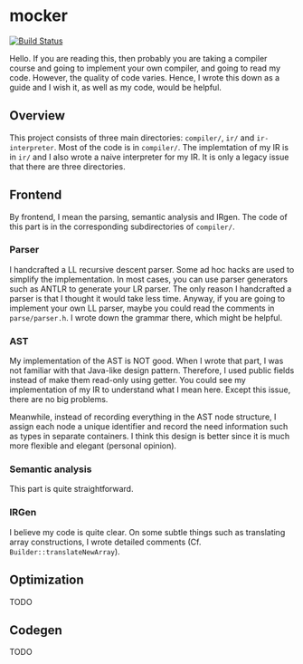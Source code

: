 # mocker

[![Build Status](https://travis-ci.com/Engineev/mocker.svg?token=t7LhMb4BZCM8Q58kCnsH&branch=master)](https://travis-ci.com/Engineev/mocker)

Hello. If you are reading this, then probably you are taking a compiler course
and going to implement your own compiler, and going to read my code. However,
the quality of code varies. Hence, I wrote this down as a guide and I wish it,
as well as my code, would be helpful.

## Overview

This project consists of three main directories: `compiler/`, `ir/` and
`ir-interpreter`. Most of the code is in `compiler/`. The implemtation of
my IR is in `ir/` and I also wrote a naive interpreter for my IR. It is only
a legacy issue that there are three directories. 

## Frontend

By frontend, I mean the parsing, semantic analysis and IRgen. The code of this
part is in the corresponding subdirectories of `compiler/`. 

### Parser 
I handcrafted a LL recursive descent parser. Some ad hoc hacks are used to 
simplify the implementation. In most cases, you can use parser generators such
as ANTLR to generate your LR parser. The only reason I handcrafted a parser is
that I thought it would take less time. Anyway, if you are going to implement
your own LL parser, maybe you could read the comments in `parse/parser.h`. I
wrote down the grammar there, which might be helpful.

### AST
My implementation of the AST is NOT good. When I wrote that part, I was not
familiar with that Java-like design pattern. Therefore, I used public fields
instead of make them read-only using getter. You could see my implementation of
my IR to understand what I mean here. Except this issue, there are no big 
problems.

Meanwhile, instead of recording everything in the AST node structure, I assign
each node a unique identifier and record the need information such as types in
separate containers. I think this design is better since it is much more 
flexible and elegant (personal opinion). 

### Semantic analysis
This part is quite straightforward.

### IRGen
I believe my code is quite clear. On some subtle things such as translating
array constructions, I wrote detailed comments (Cf. 
`Builder::translateNewArray`).


## Optimization

TODO

## Codegen

TODO




